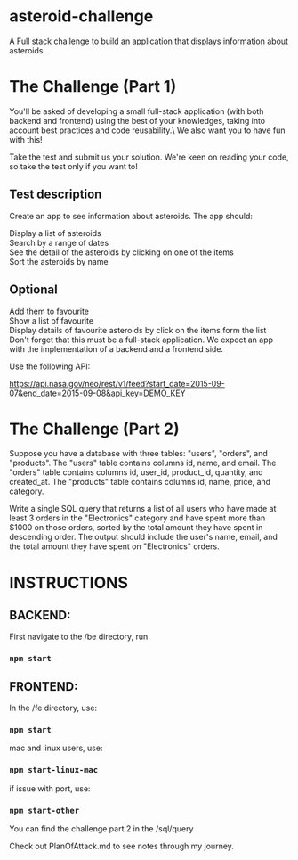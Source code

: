 # asteroid-challenge
 A Full stack challenge to build an application that displays information about asteroids.


# The Challenge (Part 1)

You'll be asked of developing a small full-stack application (with both backend and frontend) using the best of your knowledges, taking into account best practices and code reusability.\ We also want you to have fun with this!

Take the test and submit us your solution. We're keen on reading your code, so take the test only if you want to!

## Test description
Create an app to see information about asteroids. The app should:

Display a list of asteroids\
Search by a range of dates\
See the detail of the asteroids by clicking on one of the items\
Sort the asteroids by name

## Optional
Add them to favourite\
Show a list of favourite\
Display details of favourite asteroids by click on the items form the list\
Don't forget that this must be a full-stack application. We expect an app with the implementation of a backend and a frontend side.

Use the following API:

https://api.nasa.gov/neo/rest/v1/feed?start_date=2015-09-07&end_date=2015-09-08&api_key=DEMO_KEY

# The Challenge (Part 2)

Suppose you have a database with three tables: "users", "orders", and "products". The "users" table contains columns id, name, and email. The "orders" table contains columns id, user_id, product_id, quantity, and created_at. The "products" table contains columns id, name, price, and category.

Write a single SQL query that returns a list of all users who have made at least 3 orders in the "Electronics" category and have spent more than $1000 on those orders, sorted by the total amount they have spent in descending order. The output should include the user's name, email, and the total amount they have spent on "Electronics" orders.


# INSTRUCTIONS

## BACKEND:
First navigate to the /be directory, run
### `npm start`

## FRONTEND:
In the /fe directory, use:
### `npm start`

mac and linux users, use:
### `npm start-linux-mac`

if issue with port, use:
### `npm start-other`

You can find the challenge part 2 in the /sql/query

Check out PlanOfAttack.md to see notes through my journey.
